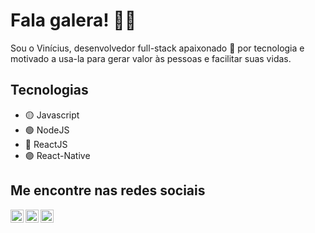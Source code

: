 # Fala galera! 👋🏼

Sou o Vinícius, desenvolvedor full-stack apaixonado 💚 por tecnologia e motivado a usa-la para gerar valor às pessoas e facilitar suas vidas.

## Tecnologias

- 🟡 Javascript
- 🟢 NodeJS
- 🔵 ReactJS
- 🟣 React-Native

## Me encontre nas redes sociais

<a href="https://www.linkedin.com/in/vinicfrancisco/" target="_blank">
    <img src="https://raw.githubusercontent.com/vinicfrancisco/vinicfrancisco/master/assets/linkedin.svg" width="21px"  alt="LinkedIn" align="left" />
</a>

<a href="https://www.instagram.com/vinicfrancisco/" target="_blank">
  <img src="https://raw.githubusercontent.com/vinicfrancisco/vinicfrancisco/master/assets/instagram.svg" width="21px"  alt="Instagram" align="left" />
</a>

<a href="https://telegram.me/vinicfrancisco" target="_blank">
  <img src="https://raw.githubusercontent.com/vinicfrancisco/vinicfrancisco/master/assets/telegram.svg" width="21px"  alt="Telegram" align="left" />
</a>
